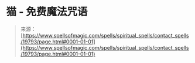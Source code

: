 <!--yml

category: 未分类

date: 2024-06-12 19:02:06

-->

# 猫 - 免费魔法咒语

> 来源：[https://www.spellsofmagic.com/spells/spiritual_spells/contact_spells/19793/page.html#0001-01-01](https://www.spellsofmagic.com/spells/spiritual_spells/contact_spells/19793/page.html#0001-01-01)
